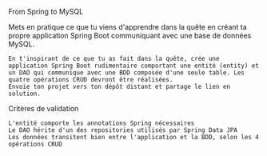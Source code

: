 From Spring to MySQL

Mets en pratique ce que tu viens d'apprendre dans la quête en créant ta propre application Spring Boot communiquant avec une base de données MySQL.

    En t'inspirant de ce que tu as fait dans la quête, crée une application Spring Boot rudimentaire comportant une entité (entity) et un DAO qui communique avec une BDD composée d'une seule table. Les quatre opérations CRUD devront être réalisées.
    Envoie ton projet vers ton dépôt distant et partage le lien en solution.

Critères de validation

    L'entité comporte les annotations Spring nécessaires
    Le DAO hérite d'un des repositories utilisés par Spring Data JPA
    Les données transitent bien entre l'application et la BDD, selon les 4 opérations CRUD


